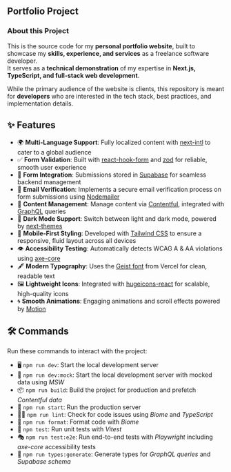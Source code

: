 ## Portfolio Project

### About this Project

This is the source code for my **personal portfolio website**, built to showcase my **skills, experience, and services** as a freelance software developer.  
It serves as a **technical demonstration** of my expertise in **Next.js, TypeScript, and full-stack web development**.

While the primary audience of the website is clients, this repository is meant for **developers** who are interested in the tech stack, best practices, and implementation details.

## ✨ Features

- 🌍 **Multi-Language Support**: Fully localized content with [next-intl](https://next-intl.dev/) to cater to a global audience
- ✅ **Form Validation**: Built with [react-hook-form](https://react-hook-form.com) and [zod](https://zod.dev) for reliable, smooth user experience
- 💾 **Form Integration**: Submissions stored in [Supabase](https://supabase.com) for seamless backend management
- 📧 **Email Verification**: Implements a secure email verification process on form submissions using [Nodemailer](https://nodemailer.com)
- 📄 **Content Management**: Manage content via [Contentful](https://contentful.com), integrated with [GraphQL](https://graphql.org/) queries
- 🌙 **Dark Mode Support**: Switch between light and dark mode, powered by [next-themes](https://github.com/pacocoursey/next-themes)
- 📱 **Mobile-First Styling**: Developed with [Tailwind CSS](https://tailwindcss.com) to ensure a responsive, fluid layout across all devices
- 👁 **Accessibility Testing**: Automatically detects WCAG A & AA violations using [axe-core](https://github.com/dequelabs/axe-core)
- 🖋️ **Modern Typography**: Uses the [Geist font](https://vercel.com/font) from Vercel for clean, readable text
- 🖼️ **Lightweight Icons**: Integrated with [hugeicons-react](https://hugeicons.com) for scalable, high-quality icons
- 🌀 **Smooth Animations**: Engaging animations and scroll effects powered by [Motion](https://motion.dev/)

## 🛠 Commands

Run these commands to interact with the project:

- 🖥️ `npm run dev`: Start the local development server
- 🧩 `npm run dev:mock`: Start the local development server with mocked data using _MSW_
- 📦 `npm run build`: Build the project for production and prefetch _Contentful data_
- 🚀 `npm run start`: Run the production server
- 🧑‍💻 `npm run lint`: Check for code issues using _Biome_ and _TypeScript_
- 🎨 `npm run format`: Format code with _Biome_
- 🧪 `npm test`: Run unit tests with _Vitest_
- 🎭 `npm run test:e2e`: Run end-to-end tests with _Playwright_ including _axe-core_ accessibility tests
- 🧬 `npm run types:generate`: Generate types for _GraphQL queries_ and _Supabase schema_
